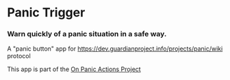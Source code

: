 # Panic Trigger

### Warn quickly of a panic situation in a safe way.

A "panic button" app for https://dev.guardianproject.info/projects/panic/wiki protocol

This app is part of the [On Panic Actions Project](https://onpanic.github.io/)
